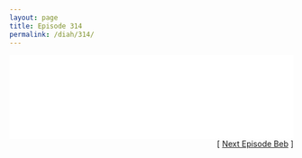```yaml
---
layout: page
title: Episode 314
permalink: /diah/314/
---
```


<iframe allowfullscreen="true" frameborder="0" style="width:100%;" marginheight="0" marginwidth="0" mozallowfullscreen="true" scrolling="NO" src="//gdriveplayer.us/embed2.php?link=mLa9ckURCT8Nv8KsH81b0g1a0Hls%252BV0%252FPvVpN437Q0SWO6CSuq%252FSS5pp%252By9VgZDtKahTlR%252Fsd%252Bm2SQ9n4rUBG7GRgZ9oPRqOvxmo06JiOgmVI2tSh9Oy5jsconKe2GjvWdAtaOo%252FnnyhQsa%252B8Rf8ml798fTX1B6a6t8QqMwIOXnmRTNIYx%252BKa8329%252BO%252FogXx5dLyLC5iJNo4m9ZwLNWY6t&amp;no_adult=yes" webkitallowfullscreen="true"></iframe>

<div align="right">[ <a href="/diah/315/">Next Episode Beb</a> ]</div>

